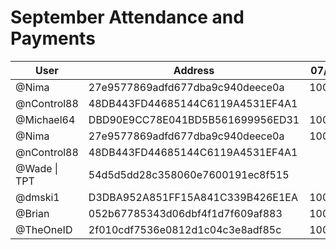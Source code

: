 # September Attendance and Payments 


| User      | Address | 07/09 | 14/09 | 21/09 | 28/09 |
|-----------| -------- | -------- |-------|-------|-------|
| @Nima | 27e9577869adfd677dba9c940deece0a	| 10000 | 10000 | 10000 ||
| @nControl88 | 48DB443FD44685144C6119A4531EF4A1	|  | 10000 | | |
| @Michael64 | DBD90E9CC78E041BD5B561699956ED31	| 10000 | 10000 | 10000 | 10000 |
| @Nima | 27e9577869adfd677dba9c940deece0a	| 10000 | 10000 | 10000 | 10000 |
| @nControl88 | 48DB443FD44685144C6119A4531EF4A1	|  | 10000 | | 10000 |
| @Wade \| TPT     | 54d5d5dd28c358060e7600191ec8f515     | | 10000|10000|10000|
| @dmski1   | D3DBA952A851FF15A841C339B426E1EA| 10000 |10000|10000|10000|
| @Brian | 052b67785343d06dbf4f1d7f609af883 | 10000 | 10000 | 10000 ||
| @TheOneID | 2f010cdf7536e0812d1c04c3e8adf85c | 10000 | 10000 |10000 |10000 |

